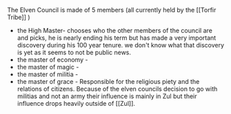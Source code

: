 The Elven Council is made of 5 members (all currently held by the [[Torfir Tribe]] )
- the High Master- chooses who the other members of the council are and picks, he is nearly ending his term but has made a very important discovery during his 100 year tenure. we don't know what that discovery is yet as it seems to not be public news.  
- the master of economy - 
- the master of magic - 
- the master of militia -
- the master of grace - Responsible for the religious piety and the relations of citizens. Because of the elven councils decision to go with militias and not an army their influence is mainly in Zul but their influence drops heavily outside of [[Zul]].
